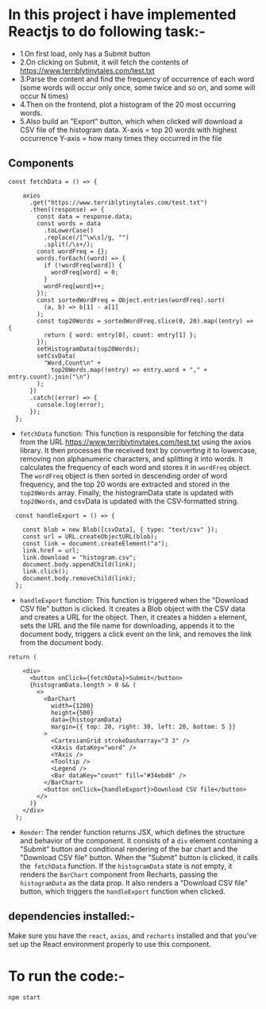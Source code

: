# In this project i have implemented Reactjs to do following task:- 

* 1.On first load, only has a Submit button
* 2.On clicking on Submit, it will fetch the contents of https://www.terriblytinytales.com/test.txt
* 3.Parse the content and find the frequency of occurrence of each word (some words will occur only once, some   twice and so on, and some will occur N times)
* 4.Then on the frontend, plot a histogram of the 20 most occurring words.
* 5.Also build an "Export" button, which when clicked will download a CSV file of the histogram data.
X-axis = top 20 words with highest occurrence Y-axis = how many times they occurred in the file



## Components

```
const fetchData = () => {

    axios
      .get("https://www.terriblytinytales.com/test.txt")
      .then((response) => {
        const data = response.data;
        const words = data
          .toLowerCase()
          .replace(/[^\w\s]/g, "") 
          .split(/\s+/); 
        const wordFreq = {};
        words.forEach((word) => {
          if (!wordFreq[word]) {
            wordFreq[word] = 0;
          }
          wordFreq[word]++;
        });
        const sortedWordFreq = Object.entries(wordFreq).sort(
          (a, b) => b[1] - a[1]
        );
        const top20Words = sortedWordFreq.slice(0, 20).map((entry) => {
          return { word: entry[0], count: entry[1] };
        });
        setHistogramData(top20Words);
        setCsvData(
          "Word,Count\n" +
            top20Words.map((entry) => entry.word + "," + entry.count).join("\n")
        );
      })
      .catch((error) => {
        console.log(error);
      });
  };
```

* `fetchData` function: This function is responsible for fetching the data from the URL https://www.terriblytinytales.com/test.txt using the axios library. It then processes the received text by
converting it to lowercase, removing non alphanumeric characters, and splitting it into words. It calculates the frequency of each word and stores it in `wordFreq` object. The `wordFreq` object
is then sorted in descending order of word frequency, and the top 20 words are extracted and stored in the `top20Words` array. Finally, the histogramData state is updated with `top20Words`, and
csvData is updated with the CSV-formatted string.


```
  const handleExport = () => {

    const blob = new Blob([csvData], { type: "text/csv" });
    const url = URL.createObjectURL(blob);
    const link = document.createElement("a");
    link.href = url;
    link.download = "histogram.csv";
    document.body.appendChild(link);
    link.click();
    document.body.removeChild(link);
  };
```


* `handleExport` function: This function is triggered when the "Download CSV file" button is clicked. It creates a Blob object with the CSV data and creates a URL for the object. Then, it creates
a hidden `a` element, sets the URL and the file name for downloading, appends it to the document body, triggers a click event on the link, and removes the link from the document body.

```
return (

    <div>
      <button onClick={fetchData}>Submit</button>
      {histogramData.length > 0 && (
        <>
          <BarChart
            width={1200}
            height={500}
            data={histogramData}
            margin={{ top: 20, right: 30, left: 20, bottom: 5 }}
          >
            <CartesianGrid strokeDasharray="3 3" />
            <XAxis dataKey="word" />
            <YAxis />
            <Tooltip />
            <Legend />
            <Bar dataKey="count" fill="#34ebd8" />
          </BarChart>
          <button onClick={handleExport}>Download CSV file</button>
        </>
      )}
    </div>
  );
```

* `Render`: The render function returns JSX, which defines the structure and behavior of the component. It consists of a `div` element containing a "Submit" button and conditional rendering of
the bar chart and the "Download CSV file" button. When the "Submit" button is clicked, it calls the` fetchData` function. If the `histogramData` state is not empty, it renders the `BarChart`
component from Recharts, passing the `histogramData` as the data prop. It also renders a "Download CSV file" button, which triggers the `handleExport` function when clicked.

## dependencies installed:-
Make sure you have the `react`, `axios`, and `recharts` installed and that you've set up the React environment properly to use this component.

# To run the code:-

```
npm start
```










